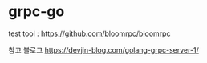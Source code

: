 # grpc-go
test tool : https://github.com/bloomrpc/bloomrpc

참고 블로그
https://devjin-blog.com/golang-grpc-server-1/
